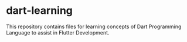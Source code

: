 # dart-learning
This repository contains files for learning concepts of Dart Programming Language to assist in Flutter Development.
